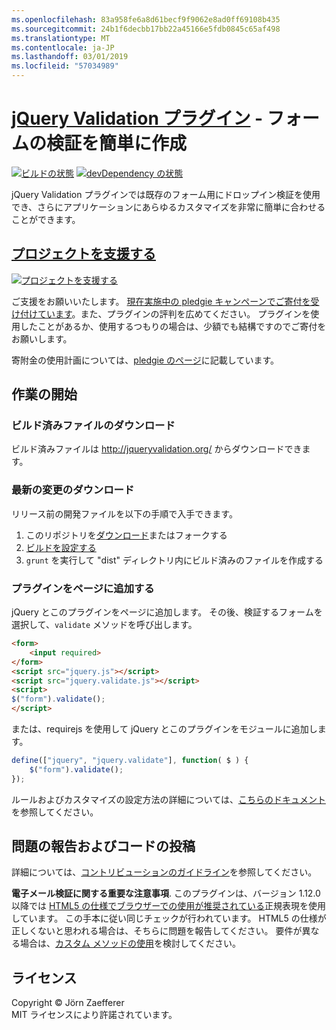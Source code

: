 ```yaml
---
ms.openlocfilehash: 83a958fe6a8d61becf9f9062e8ad0ff69108b435
ms.sourcegitcommit: 24b1f6decbb17bb22a45166e5fdb0845c65af498
ms.translationtype: MT
ms.contentlocale: ja-JP
ms.lasthandoff: 03/01/2019
ms.locfileid: "57034989"
---
```

<a name="jquery-validation-pluginhttpjqueryvalidationorg---form-validation-made-easy"></a>[jQuery Validation プラグイン](http://jqueryvalidation.org/) - フォームの検証を簡単に作成
================================

[![ビルドの状態](https://secure.travis-ci.org/jzaefferer/jquery-validation.png)](http://travis-ci.org/jzaefferer/jquery-validation)
[![devDependency の状態](https://david-dm.org/jzaefferer/jquery-validation/dev-status.png?theme=shields.io)](https://david-dm.org/jzaefferer/jquery-validation#info=devDependencies)

jQuery Validation プラグインでは既存のフォーム用にドロップイン検証を使用でき、さらにアプリケーションにあらゆるカスタマイズを非常に簡単に合わせることができます。

## <a name="help-the-projecthttppledgiecomcampaigns18159"></a>[プロジェクトを支援する](http://pledgie.com/campaigns/18159)

[![プロジェクトを支援する](http://www.pledgie.com/campaigns/18159.png?skin_name=chrome)](http://pledgie.com/campaigns/18159)

ご支援をお願いいたします。 [現在実施中の pledgie キャンペーンでご寄付を受け付けています](http://pledgie.com/campaigns/18159)。また、プラグインの評判を広めてください。 プラグインを使用したことがあるか、使用するつもりの場合は、少額でも結構ですのでご寄付をお願いします。

寄附金の使用計画については、[pledgie のページ](http://pledgie.com/campaigns/18159)に記載しています。

## <a name="getting-started"></a>作業の開始

### <a name="downloading-the-prebuilt-files"></a>ビルド済みファイルのダウンロード

ビルド済みファイルは http://jqueryvalidation.org/ からダウンロードできます。

### <a name="downloading-the-latest-changes"></a>最新の変更のダウンロード

リリース前の開発ファイルを以下の手順で入手できます。

 1. このリポジトリを[ダウンロード](https://github.com/jzaefferer/jquery-validation/archive/master.zip)またはフォークする
 2. [ビルドを設定する](CONTRIBUTING.md#build-setup)
 3. `grunt` を実行して "dist" ディレクトリ内にビルド済みのファイルを作成する

### <a name="including-it-on-your-page"></a>プラグインをページに追加する

jQuery とこのプラグインをページに追加します。 その後、検証するフォームを選択して、`validate` メソッドを呼び出します。

```html
<form>
    <input required>
</form>
<script src="jquery.js"></script>
<script src="jquery.validate.js"></script>
<script>
$("form").validate();
</script>
```

または、requirejs を使用して jQuery とこのプラグインをモジュールに追加します。

```js
define(["jquery", "jquery.validate"], function( $ ) {
    $("form").validate();
});
```

ルールおよびカスタマイズの設定方法の詳細については、[こちらのドキュメント](http://jqueryvalidation.org/documentation/)を参照してください。

## <a name="reporting-issues-and-contributing-code"></a>問題の報告およびコードの投稿

詳細については、[コントリビューションのガイドライン](CONTRIBUTING.md)を参照してください。

**電子メール検証に関する重要な注意事項**. このプラグインは、バージョン 1.12.0 以降では [HTML5 の仕様でブラウザーでの使用が推奨されている](https://html.spec.whatwg.org/multipage/forms.html#valid-e-mail-address)正規表現を使用しています。 この手本に従い同じチェックが行われています。 HTML5 の仕様が正しくないと思われる場合は、そちらに問題を報告してください。 要件が異なる場合は、[カスタム メソッドの使用](http://jqueryvalidation.org/jQuery.validator.addMethod/)を検討してください。

## <a name="license"></a>ライセンス
Copyright &copy; Jörn Zaefferer<br>
MIT ライセンスにより許諾されています。
